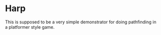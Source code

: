 Harp
====

This is supposed to be a very simple demonstrator for doing pathfinding in a platformer style game.
